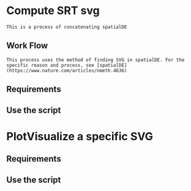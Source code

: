 # Compute SRT svg
    This is a process of concatenating spatialDE
## Work Flow
    This process uses the method of finding SVG in spatialDE. For the specific reason and process, see [spatialDE](https://www.nature.com/articles/nmeth.4636)
## Requirements
## Use the script
# PlotVisualize a specific SVG
## Requirements
## Use the script
